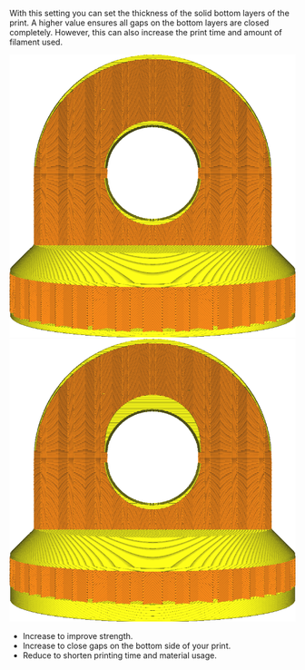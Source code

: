 With this setting you can set the thickness of the solid bottom layers of the print. A higher value ensures all gaps on the bottom layers are closed completely. However, this can also increase the print time and amount of filament used.

![Ordinary bottom thickness](../../../articles/images/top_bottom_thickness_0.8.png)
![Much thicker bottom side](../../../articles/images/bottom_thickness.png)

* Increase to improve strength.
* Increase to close gaps on the bottom side of your print.
* Reduce to shorten printing time and material usage.